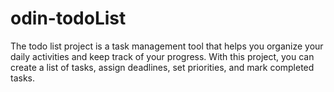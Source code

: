# odin-todoList
The todo list project is a task management tool that helps you organize your daily activities and keep track of your progress. With this project, you can create a list of tasks, assign deadlines, set priorities, and mark completed tasks.
